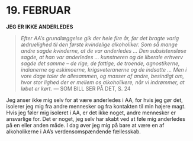 # 19. FEBRUAR

**JEG ER IKKE ANDERLEDES**

> *Efter AA’s grundlæggelse gik der hele fire år, før det bragte varig ædruelighed til den første kvindelige alkoholiker. Som så mange andre sagde kvinderne, at de var anderledes … Den subsistensløse sagde, at han var anderledes … kunstneren og de liberale erhverv sagde det samme – de rige, de fattige, de troende, agnostikerne, indianerne og eskimoerne, krigsveteranerne og de indsatte … Men i vore dage taler de allesammen, og masser af andre, besindigt om, hvor stor lighed der er mellem os alkoholikere, når vi indrømmer, at løbet er kørt.*
> — SOM BILL SER PÅ DET, S. 24

Jeg anser ikke mig selv for at være anderledes i AA, for hvis jeg gør det, isolerer jeg mig fra andre mennesker og fra kontakten til min højere magt. Hvis jeg føler mig isoleret i AA, er det ikke noget, andre mennesker er ansvarlige for. Det er noget, jeg selv har skabt ved at føle mig anderledes på en eller anden måde. I dag øver jeg mig på bare at være en af alkoholikerne i AA’s verdensomspændende fællesskab.
